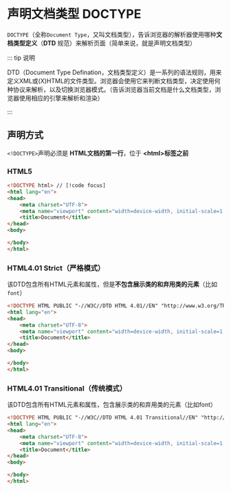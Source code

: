 
# 声明文档类型 DOCTYPE

`DOCTYPE`（全称`Document Type`，又叫文档类型），告诉浏览器的解析器使用哪种**文档类型定义**（**DTD** 规范）来解析页面（简单来说，就是声明文档类型）

::: tip 说明

DTD（Document Type Defination，文档类型定义）是一系列的语法规则，用来定义XML或(X)HTML的文件类型。浏览器会使用它来判断文档类型，决定使用何种协议来解析，以及切换浏览器模式。（告诉浏览器当前文档是什么文档类型，浏览器使用相应的引擎来解析和渲染）

:::

## 声明方式

`<!DOCTYPE>`声明必须是 **HTML文档的第一行**，位于 **\<html>标签之前**

### HTML5

```html
<!DOCTYPE html> // [!code focus]
<html lang="en">
<head>
    <meta charset="UTF-8">
    <meta name="viewport" content="width=device-width, initial-scale=1.0">
    <title>Document</title>
</head>
<body>

</body>
</html>
```

### HTML4.01 Strict（严格模式）

该DTD包含所有HTML元素和属性，但是**不包含展示类的和弃用类的元素**（比如`font`）

```html
<!DOCTYPE HTML PUBLIC "-//W3C//DTD HTML 4.01//EN" "http://www.w3.org/TR/html4/strict.dtd"> // [!code focus]
<html lang="en">
<head>
    <meta charset="UTF-8">
    <meta name="viewport" content="width=device-width, initial-scale=1.0">
    <title>Document</title>
</head>
<body>

</body>
</html>
```

### HTML4.01 Transitional（传统模式）

该DTD包含所有HTML元素和属性，包含展示类的和弃用类的元素（比如font）

```html
<!DOCTYPE HTML PUBLIC "-//W3C//DTD HTML 4.01 Transitional//EN" "http://www.w3.org/TR/html4/loose.dtd"> // [!code focus]
<html lang="en">
<head>
    <meta charset="UTF-8">
    <meta name="viewport" content="width=device-width, initial-scale=1.0">
    <title>Document</title>
</head>
<body>

</body>
</html>
```